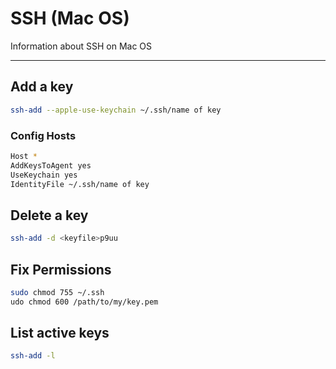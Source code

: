 # SSH (Mac OS)

Information about SSH on Mac OS

---

## Add a key

```bash
ssh-add --apple-use-keychain ~/.ssh/name of key
```

### Config Hosts

```bash
Host *  
AddKeysToAgent yes  
UseKeychain yes  
IdentityFile ~/.ssh/name of key
```

## Delete a key

```bash
ssh-add -d <keyfile>p9uu
```

## Fix Permissions

```bash
sudo chmod 755 ~/.ssh  
udo chmod 600 /path/to/my/key.pem
```

## List active keys

```bash
ssh-add -l
```
